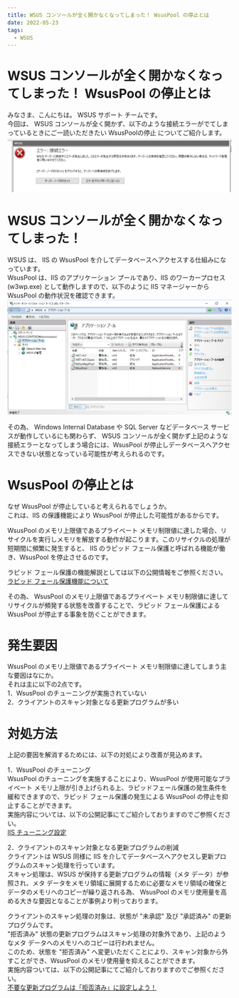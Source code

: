 ```yaml
---
title: WSUS コンソールが全く開かなくなってしまった！ WsusPool の停止とは
date: 2022-05-23
tags:
  - WSUS
---
```

# WSUS コンソールが全く開かなくなってしまった！ WsusPool の停止とは
みなさま、こんにちは。 WSUS サポート チームです。  
今回は、 WSUS コンソールが全く開かず、以下のような接続エラーがでてしまっているときにご一読いただきたい WsusPoolの停止 についてご紹介します。  
![](./2022-05-23_01/2022-05-23_01_1.png)   


# WSUS コンソールが全く開かなくなってしまった！  
WSUS は、 IIS の WsusPool を介してデータベースへアクセスする仕組みになっています。  
WsusPool は、IIS のアプリケーション プールであり、IIS のワーカープロセス (w3wp.exe) として動作しますので、以下のように IIS マネージャーから WsusPool の動作状況を確認できます。 
![](./2022-05-23_01/2022-05-23_01_2.png) 

その為、 Windows Internal Database や SQL Server などデータベース サービスが動作しているにも関わらず、 WSUS コンソールが全く開かず上記のような接続エラーとなってしまう場合には、WsusPool が停止しデータベースへアクセスできない状態となっている可能性が考えられるのです。  

# WsusPool の停止とは
なぜ WsusPool が停止していると考えられるでしょうか。  
これは、IIS の保護機能により WsusPool が停止した可能性があるからです。  

WsusPool のメモリ上限値であるプライベート メモリ制限値に達した場合、リサイクルを実行しメモリを解放する動作が起こります。このリサイクルの処理が短期間に頻繁に発生すると、 IIS のラピッド フェール保護と呼ばれる機能が働き、WsusPool を停止させるのです。  

ラピッド フェール保護の機能解説としては以下の公開情報をご参照ください。  
[ラピッド フェール保護機能について](https://jpdsi.github.io/blog/web-apps/Rapid-Fail-Protection/)  

その為、 WsusPool のメモリ上限値であるプライベート メモリ制限値に達してリサイクルが頻発する状態を改善することで、ラピッド フェール保護による WsusPool が停止する事象を防ぐことができます。

# 発生要因
WsusPool のメモリ上限値であるプライベート メモリ制限値に達してしまう主な要因はなにか。  
それは主に以下の2点です。  
1．WsusPool のチューニングが実施されていない  
2．クライアントのスキャン対象となる更新プログラムが多い  

# 対処方法
上記の要因を解消するためには、以下の対処により改善が見込めます。    

1．WsusPool のチューニング  
WsusPool のチューニングを実施することにより、WsusPool が使用可能なプライベート メモリ上限が引き上げられる上、ラピッドフェール保護の発生条件を緩和できますので、ラピッド フェール保護の発生による WsusPool の停止を抑止することができます。  
実施内容については、以下の公開記事にてご紹介しておりますのでご参照ください。  
 [IIS チューニング設定](https://jpmem.github.io/blog/wsus/2022-05-09_01/#A-IIS-%E3%83%81%E3%83%A5%E3%83%BC%E3%83%8B%E3%83%B3%E3%82%B0%E8%A8%AD%E5%AE%9A)  


2．クライアントのスキャン対象となる更新プログラムの削減    
クライアントは WSUS 同様に IIS を介してデータベースへアクセスし更新プログラムのスキャン処理を行っています。  
スキャン処理は、WSUS が保持する更新プログラムの情報（メタ データ）が参照され、メタ データをメモリ領域に展開するために必要なメモリ領域の確保とデータのメモリへのコピーが繰り返される為、 WsusPool のメモリ使用量を高める大きな要因となることが事例より判っております。

クライアントのスキャン処理の対象は、状態が "未承認" 及び "承認済み" の更新プログラムです。  
"拒否済み" 状態の更新プログラムはスキャン処理の対象外であり、上記のようなメタ データへのメモリへのコピーは行われません。   
このため、状態を "拒否済み" へ変更いただくことにより、スキャン対象から外すことができ、WsusPool のメモリ使用量を抑えることができます。    
実施内容ついては、以下の公開記事にてご紹介しておりますのでご参照ください。  
[不要な更新プログラムは「拒否済み」に設定しよう！](https://jpmem.github.io/blog/wsus/2017-12-11_01/)  




